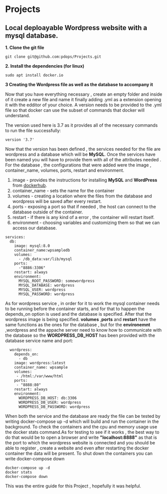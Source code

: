 # Projects
## Local deploayable Wordpress website with a mysql database.

**1. Clone the git file**
```
git clone git@github.com:pdops/Projects.git
```
**2. Install the dependencies (for linux)**
```
sudo apt install docker.io
```
**3 Creating the Wordpress file as well as the database to accompany it**

Now that you have everything necessary , create an empty folder and inside of it create a new file and name it finally adding .yml as a extension opening it with the edditor of your choice. A version needs to be provided to the .yml file so that docker can use the subset of commands that docker will understand.

The version used here is 3.7 as it provides all of the necessary commands to run the file successfully:
```
version '3.7'
```
Now that the version has been defined , the services needed for the file are wordpress and a database which will be **MySQL**. Once the services have been named 
you will have to provide them with all of the attributes needed . For the database , the configurations that were added were the image , container_name, volumes, ports, restart and environment. 
1. image - provides the instructions for installing **MySQL** and **WordPress** from [dockerhub](https://hub.docker.com/).
2. container_name - sets the name for the container
3. volumes - creating a location where the files from the database and wordpress will be saved after every restart.
4. ports - exposing a port so that if needed , the host can connect to the database outside of the container.
5. restart - if there is any kind of a error , the container will restart itself.
6. environment - choosing variables and customizing them so that we can access our database.
```
services:
  db:
    image: mysql:8.0
    container_name:wpsampledb
    volumes:
      - /db_data:var/lib/mysql
    ports:
      -"8886:3306"
    restart: always
    environment:
      MYSQL_ROOT_PASSWORD: somewordpress
      MYSQL_DATABASE: wordpress
      MYSQL_USER: wordpress
      MYSQL_PASSWORD: wordpress
```
As for wordpress service , in order for it to work the mysql container needs to be running before the container starts, and for that to happen the depends_on option is used and the database is specified. After that the wordpress image is being specified.  **volumes** ,**ports** and **restart** have the same functions as the ones for the database , but for the **environemnt** ,wordpress and the appache server need to know how to communicate with the database so the **WORDPRESS_DB_HOST** has been provided with the database service name and port:
```
  wordpress:
    depends_on:
      - db
    image: wordpress:latest
    container_name: wpsample
    volumes:
     - /html:/var/www/html
    ports:
     - "8888:80"
    restart: always
    environment:
      WORDPRESS_DB_HOST: db:3306
      WORDPRESS_DB_USER: wordpress
      WORDPRESS_DB_PASSWORD: wordpress 
```
When both the service and the database are ready the file can be tested by writing docker-compose up -d which will build and run the container in the background. To check the containers and the cpu and memory usage use the docker stats command.As for testing to see if it works , the best way to do that would be to open a browser and write **"localhost:8888"** as that is the port to which the wordpress website is connected and you should be able to register , create a website  and even after restarting the docker container the data will be present. To shut down the containers you can write docker-compose down
```
docker-compose up -d
docker stats
docker-compose down 
```
This was the entire guide for this Project , hopefully it was helpful.
